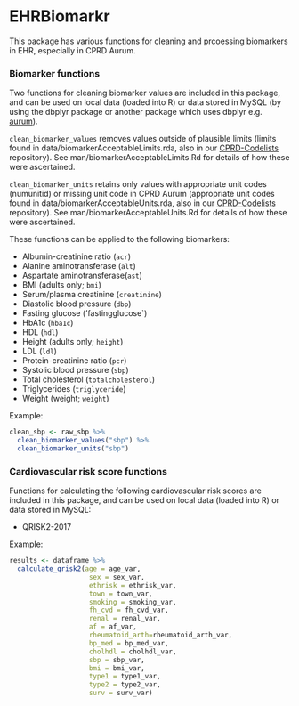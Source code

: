 # EHRBiomarkr

This package has various functions for cleaning and prcoessing biomarkers in EHR, especially in CPRD Aurum.

### Biomarker functions

Two functions for cleaning biomarker values are included in this package, and can be used on local data (loaded into R) or data stored in MySQL (by using the dbplyr package or another package which uses dbplyr e.g. [aurum](http://github.com/Exeter-Diabetes/CPRD-analysis-package)).

`clean_biomarker_values` removes values outside of plausible limits (limits found in data/biomarkerAcceptableLimits.rda, also in our [CPRD-Codelists](https://github.com/Exeter-Diabetes/CPRD-Codelists/blob/main/Biomarkers/biomarker_acceptable_limits.txt) repository). See man/biomarkerAcceptableLimits.Rd for details of how these were ascertained.

`clean_biomarker_units` retains only values with appropriate unit codes (numunitid) or missing unit code in CPRD Aurum (appropriate unit codes found in data/biomarkerAcceptableUnits.rda, also in our [CPRD-Codelists](https://github.com/Exeter-Diabetes/CPRD-Codelists/blob/main/Biomarkers/biomarker_acceptable_units.txt) repository). See man/biomarkerAcceptableUnits.Rd for details of how these were ascertained.

These functions can be applied to the following biomarkers:

-   Albumin-creatinine ratio (`acr`)
-   Alanine aminotransferase (`alt`)
-   Aspartate aminotransferase(`ast`)
-   BMI (adults only; `bmi`)
-   Serum/plasma creatinine (`creatinine`)
-   Diastolic blood pressure (`dbp`)
-   Fasting glucose (’fastingglucose\`)
-   HbA1c (`hba1c`)
-   HDL (`hdl`)
-   Height (adults only; `height`)
-   LDL (`ldl`)
-   Protein-creatinine ratio (`pcr`)
-   Systolic blood pressure (`sbp`)
-   Total cholesterol (`totalcholesterol`)
-   Triglycerides (`triglyceride`)
-   Weight (weight; `weight`)

Example:

``` r
clean_sbp <- raw_sbp %>%
  clean_biomarker_values("sbp") %>%
  clean_biomarker_units("sbp")
```

### Cardiovascular risk score functions

Functions for calculating the following cardiovascular risk scores are
included in this package, and can be used on local data (loaded into R)
or data stored in MySQL:

-   QRISK2-2017

Example:

``` r
results <- dataframe %>%
  calculate_qrisk2(age = age_var,
                    sex = sex_var,
                    ethrisk = ethrisk_var,
                    town = town_var,
                    smoking = smoking_var,
                    fh_cvd = fh_cvd_var,
                    renal = renal_var,
                    af = af_var,
                    rheumatoid_arth=rheumatoid_arth_var,
                    bp_med = bp_med_var,
                    cholhdl = cholhdl_var,
                    sbp = sbp_var,
                    bmi = bmi_var,
                    type1 = type1_var,
                    type2 = type2_var,
                    surv = surv_var)
